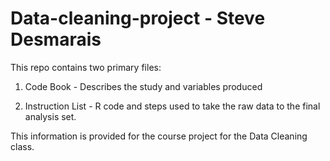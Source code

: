 # Data-cleaning-project - Steve Desmarais
This repo contains two primary files:

1) Code Book - Describes the study and variables produced

2) Instruction List - R code and steps used to take the raw data to the final analysis set.

This information is provided for the course project for the Data Cleaning class.
